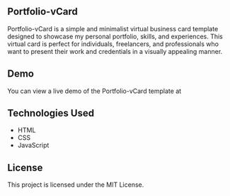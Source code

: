 ## Portfolio-vCard

Portfolio-vCard is a simple and minimalist virtual business card template designed to showcase my personal portfolio, skills, and experiences. This virtual card is perfect for individuals, freelancers, and professionals who want to present their work and credentials in a visually appealing manner.

## Demo
You can view a live demo of the Portfolio-vCard template at 

## Technologies Used

- HTML
- CSS
- JavaScript
  
## License
This project is licensed under the MIT License.
